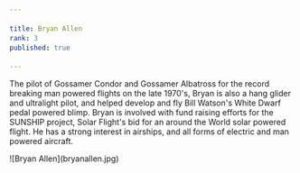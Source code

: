 ```yaml
---

title: Bryan Allen
rank: 3
published: true

---
```

The pilot of Gossamer Condor and Gossamer Albatross for the record breaking man powered flights on the late 1970's, Bryan is also a hang glider and ultralight pilot, and helped develop and fly Bill Watson's White Dwarf pedal powered blimp. Bryan is involved with fund raising efforts for the SUNSHIP project, Solar Flight's bid for an around the World solar powered flight.  He has a strong interest in airships, and all forms of electric and man powered aircraft.
 

<div>
![Bryan Allen](bryanallen.jpg)
</div>

